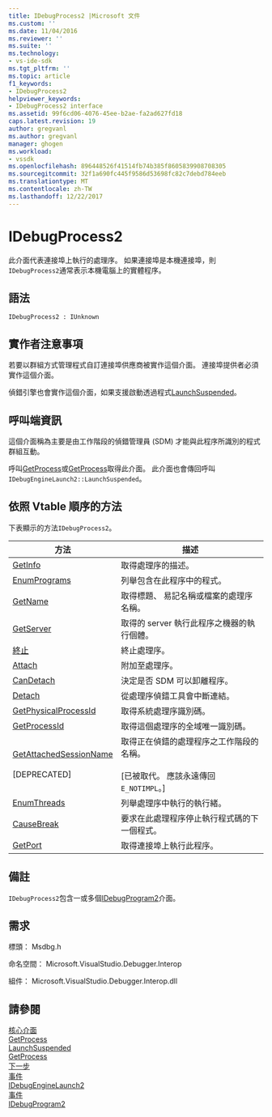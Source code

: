 ```yaml
---
title: IDebugProcess2 |Microsoft 文件
ms.custom: ''
ms.date: 11/04/2016
ms.reviewer: ''
ms.suite: ''
ms.technology:
- vs-ide-sdk
ms.tgt_pltfrm: ''
ms.topic: article
f1_keywords:
- IDebugProcess2
helpviewer_keywords:
- IDebugProcess2 interface
ms.assetid: 99f6cd06-4076-45ee-b2ae-fa2ad627fd18
caps.latest.revision: 19
author: gregvanl
ms.author: gregvanl
manager: ghogen
ms.workload:
- vssdk
ms.openlocfilehash: 896448526f41514fb74b385f8605839908708305
ms.sourcegitcommit: 32f1a690fc445f9586d53698fc82c7debd784eeb
ms.translationtype: MT
ms.contentlocale: zh-TW
ms.lasthandoff: 12/22/2017
---
```

# <a name="idebugprocess2"></a>IDebugProcess2
此介面代表連接埠上執行的處理序。 如果連接埠是本機連接埠，則`IDebugProcess2`通常表示本機電腦上的實體程序。  
  
## <a name="syntax"></a>語法  
  
```  
IDebugProcess2 : IUnknown  
```  
  
## <a name="notes-for-implementers"></a>實作者注意事項  
 若要以群組方式管理程式自訂連接埠供應商被實作這個介面。 連接埠提供者必須實作這個介面。  
  
 偵錯引擎也會實作這個介面，如果支援啟動透過程式[LaunchSuspended](../../../extensibility/debugger/reference/idebugenginelaunch2-launchsuspended.md)。  
  
## <a name="notes-for-callers"></a>呼叫端資訊  
 這個介面稱為主要是由工作階段的偵錯管理員 (SDM) 才能與此程序所識別的程式群組互動。  
  
 呼叫[GetProcess](../../../extensibility/debugger/reference/idebugprogram2-getprocess.md)或[GetProcess](../../../extensibility/debugger/reference/idebugport2-getprocess.md)取得此介面。 此介面也會傳回呼叫`IDebugEngineLaunch2::LaunchSuspended`。  
  
## <a name="methods-in-vtable-order"></a>依照 Vtable 順序的方法  
 下表顯示的方法`IDebugProcess2`。  
  
|方法|描述|  
|------------|-----------------|  
|[GetInfo](../../../extensibility/debugger/reference/idebugprocess2-getinfo.md)|取得處理序的描述。|  
|[EnumPrograms](../../../extensibility/debugger/reference/idebugprocess2-enumprograms.md)|列舉包含在此程序中的程式。|  
|[GetName](../../../extensibility/debugger/reference/idebugprocess2-getname.md)|取得標題、 易記名稱或檔案的處理序名稱。|  
|[GetServer](../../../extensibility/debugger/reference/idebugprocess2-getserver.md)|取得的 server 執行此程序之機器的執行個體。|  
|[終止](../../../extensibility/debugger/reference/idebugprocess2-terminate.md)|終止處理序。|  
|[Attach](../../../extensibility/debugger/reference/idebugprocess2-attach.md)|附加至處理序。|  
|[CanDetach](../../../extensibility/debugger/reference/idebugprocess2-candetach.md)|決定是否 SDM 可以卸離程序。|  
|[Detach](../../../extensibility/debugger/reference/idebugprocess2-detach.md)|從處理序偵錯工具會中斷連結。|  
|[GetPhysicalProcessId](../../../extensibility/debugger/reference/idebugprocess2-getphysicalprocessid.md)|取得系統處理序識別碼。|  
|[GetProcessId](../../../extensibility/debugger/reference/idebugprocess2-getprocessid.md)|取得這個處理序的全域唯一識別碼。|  
|[GetAttachedSessionName](../../../extensibility/debugger/reference/idebugprocess2-getattachedsessionname.md)<br /><br /> [DEPRECATED]|取得正在偵錯的處理程序之工作階段的名稱。<br /><br /> [已被取代。 應該永遠傳回`E_NOTIMPL`。]|  
|[EnumThreads](../../../extensibility/debugger/reference/idebugprocess2-enumthreads.md)|列舉處理序中執行的執行緒。|  
|[CauseBreak](../../../extensibility/debugger/reference/idebugprocess2-causebreak.md)|要求在此處理程序停止執行程式碼的下一個程式。|  
|[GetPort](../../../extensibility/debugger/reference/idebugprocess2-getport.md)|取得連接埠上執行此程序。|  
  
## <a name="remarks"></a>備註  
 `IDebugProcess2`包含一或多個[IDebugProgram2](../../../extensibility/debugger/reference/idebugprogram2.md)介面。  
  
## <a name="requirements"></a>需求  
 標頭： Msdbg.h  
  
 命名空間： Microsoft.VisualStudio.Debugger.Interop  
  
 組件： Microsoft.VisualStudio.Debugger.Interop.dll  
  
## <a name="see-also"></a>請參閱  
 [核心介面](../../../extensibility/debugger/reference/core-interfaces.md)   
 [GetProcess](../../../extensibility/debugger/reference/idebugport2-getprocess.md)   
 [LaunchSuspended](../../../extensibility/debugger/reference/idebugenginelaunch2-launchsuspended.md)   
 [GetProcess](../../../extensibility/debugger/reference/idebugprogram2-getprocess.md)   
 [下一步](../../../extensibility/debugger/reference/ienumdebugprocesses2-next.md)   
 [事件](../../../extensibility/debugger/reference/idebugportevents2-event.md)   
 [IDebugEngineLaunch2](../../../extensibility/debugger/reference/idebugenginelaunch2.md)   
 [事件](../../../extensibility/debugger/reference/idebugeventcallback2-event.md)   
 [IDebugProgram2](../../../extensibility/debugger/reference/idebugprogram2.md)